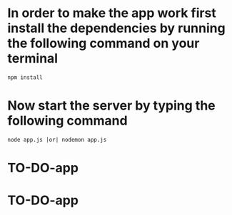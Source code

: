 # In order to make the app work first install the dependencies by running the following command on your terminal

```
npm install
```

# Now start the server by typing the following command

```
node app.js |or| nodemon app.js
```
# TO-DO-app
# TO-DO-app
